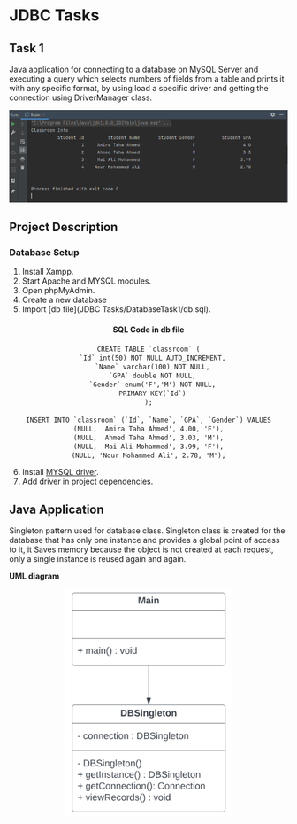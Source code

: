 # JDBC Tasks

## Task 1

 Java application for connecting to a database on MySQL Server and executing a query which selects numbers of fields from a table and prints it with any specific format, by using load a specific driver and getting the connection using DriverManager class.

<center> <img src="screenshot.PNG"> </center>

## Project Description

### Database Setup
1. Install Xampp.
2. Start Apache and MYSQL modules.
3. Open phpMyAdmin.
4. Create a new database
5. Import [db file](JDBC Tasks/DatabaseTask1/db.sql).
<center>

#### SQL Code in db file
```
CREATE TABLE `classroom` (
  `Id` int(50) NOT NULL AUTO_INCREMENT,
  `Name` varchar(100) NOT NULL,
  `GPA` double NOT NULL,
  `Gender` enum('F','M') NOT NULL,
  PRIMARY KEY(`Id`)
);

INSERT INTO `classroom` (`Id`, `Name`, `GPA`, `Gender`) VALUES
(NULL, 'Amira Taha Ahmed', 4.00, 'F'),
(NULL, 'Ahmed Taha Ahmed', 3.03, 'M'),
(NULL, 'Mai Ali Mohammed', 3.99, 'F'),
(NULL, 'Nour Mohammed Ali', 2.78, 'M');
```
</center>

6. Install [MYSQL driver](https://static.javatpoint.com/src/jdbc/mysql-connector.jar).
7. Add driver in project dependencies.


## Java Application
Singleton pattern used for database class.
Singleton class is created for the database that has only one instance and provides a global point of access to it, it Saves memory because the object is not created at each request, only a single instance is reused again and again.

**UML diagram**
<center><img src="class diagram.PNG" width=300 higth=300></center>



